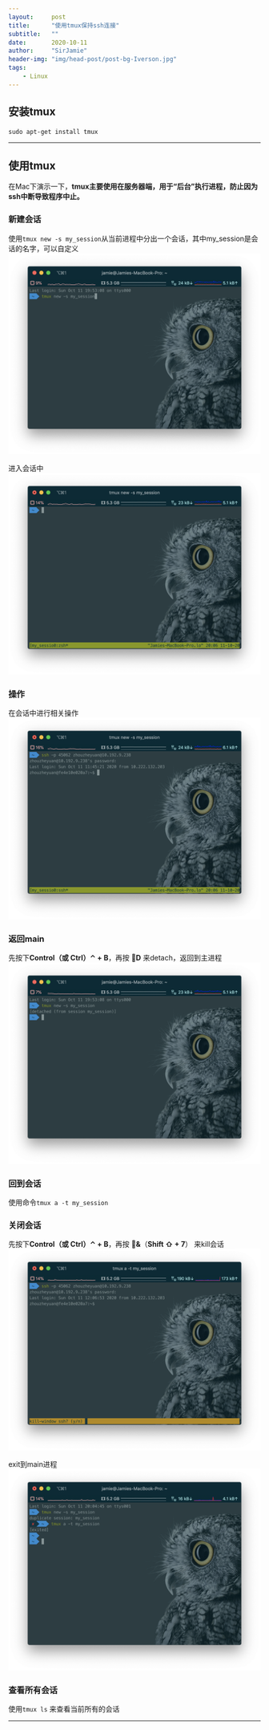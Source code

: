 ```yaml
---
layout:     post
title:      "使用tmux保持ssh连接"
subtitle:   ""
date:       2020-10-11
author:     "SirJamie"
header-img: "img/head-post/post-bg-Iverson.jpg"
tags:
    - Linux
---
```


## 安装tmux

```
sudo apt-get install tmux
```

---

## 使用tmux

在Mac下演示一下，**tmux主要使用在服务器端，用于“后台”执行进程，防止因为ssh中断导致程序中止。**

### 新建会话
使用```tmux new -s my_session```从当前进程中分出一个会话，其中my_session是会话的名字，可以自定义
![tmux-1](/img/in-post/post-tmux-1.png)

进入会话中
![tmux-2](/img/in-post/post-tmux-2.png)

### 操作
在会话中进行相关操作
![tmux-3](/img/in-post/post-tmux-3.png)

### 返回main
先按下**Control（或 Ctrl）⌃ + B**，再按 **D** 来detach，返回到主进程
![tmux-4](/img/in-post/post-tmux-4.png)

### 回到会话
使用命令```tmux a -t my_session```

### 关闭会话
先按下**Control（或 Ctrl）⌃ + B**，再按 **&**（**Shift ⇧ + 7**） 来kill会话
![tmux-5](/img/in-post/post-tmux-5.png)

exit到main进程
![tmux-6](/img/in-post/post-tmux-6.png)

### 查看所有会话
使用```tmux ls``` 来查看当前所有的会话

---
